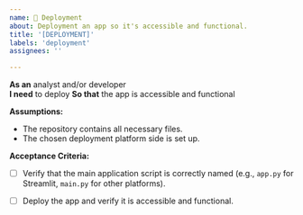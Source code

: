 ```yaml
---
name: 🚀 Deployment
about: Deployment an app so it's accessible and functional.
title: '[DEPLOYMENT]'
labels: 'deployment'
assignees: ''

---
```


**As an** analyst and/or developer  
**I need** to deploy
**So that** the app is accessible and functional

**Assumptions:** 
* The repository contains all necessary files.
* The chosen deployment platform side is set up.

**Acceptance Criteria:**
- [ ] Verify that the main application script is correctly named (e.g., `app.py` for Streamlit, `main.py` for other platforms).
- [ ] Deploy the app and verify it is accessible and functional.

